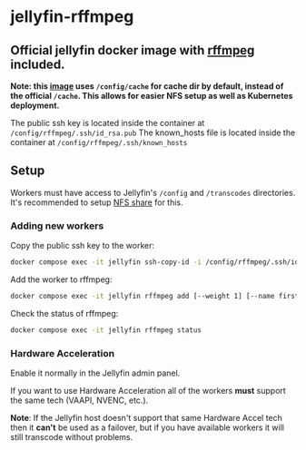 # jellyfin-rffmpeg

## Official jellyfin docker image with [rffmpeg](https://github.com/joshuaboniface/rffmpeg) included.

**Note: this [image](https://github.com/aleksasiriski/jellyfin-rffmpeg/blob/master/Dockerfile#L36) uses `/config/cache` for cache dir by default, instead of the official `/cache`. This allows for easier NFS setup as well as Kubernetes deployment.**

The public ssh key is located inside the container at `/config/rffmpeg/.ssh/id_rsa.pub`
The known_hosts file is located inside the container at `/config/rffmpeg/.ssh/known_hosts`

## Setup

Workers must have access to Jellyfin's `/config` and `/transcodes` directories. It's recommended to setup [NFS share](https://github.com/aleksasiriski/jellyfin-rffmpeg/blob/master/docker-compose.example.yml) for this.

### Adding new workers

Copy the public ssh key to the worker:
```bash
docker compose exec -it jellyfin ssh-copy-id -i /config/rffmpeg/.ssh/id_rsa.pub <probably_root>@<worker_ip_address>
```

Add the worker to rffmpeg:
```bash
docker compose exec -it jellyfin rffmpeg add [--weight 1] [--name first_worker] <jellyfin_host_ip_address>
```

Check the status of rffmpeg:

```bash
docker compose exec -it jellyfin rffmpeg status
```

### Hardware Acceleration

Enable it normally in the Jellyfin admin panel.

If you want to use Hardware Acceleration all of the workers **must** support the same tech (VAAPI, NVENC, etc.).

**Note**: If the Jellyfin host doesn't support that same Hardware Accel tech then it **can't** be used as a failover, but if you have available workers it will still transcode without problems.
